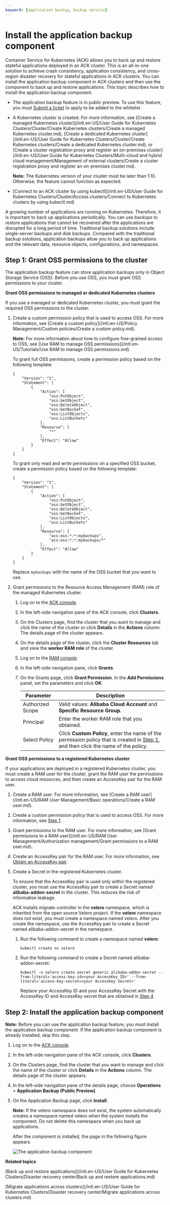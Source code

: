 ```yaml
---
keyword: [application backup, backup service]
---
```


# Install the application backup component

Container Service for Kubernetes \(ACK\) allows you to back up and restore stateful applications deployed in an ACK cluster. This is an all-in-one solution to achieve crash consistency, application consistency, and cross-region disaster recovery for stateful applications in ACK clusters. You can install the application backup component in ACK clusters and then use the component to back up and restore applications. This topic describes how to install the application backup component.

-   The application backup feature is in public preview. To use this feature, you must [Submit a ticket](https://workorder-intl.console.aliyun.com/console.htm) to apply to be added to the whitelist.
-   A Kubernetes cluster is created. For more information, see [Create a managed Kubernetes cluster](/intl.en-US/User Guide for Kubernetes Clusters/Cluster/Create Kubernetes clusters/Create a managed Kubernetes cluster.md), [Create a dedicated Kubernetes cluster](/intl.en-US/User Guide for Kubernetes Clusters/Cluster/Create Kubernetes clusters/Create a dedicated Kubernetes cluster.md), or [Create a cluster registration proxy and register an on-premises cluster](/intl.en-US/User Guide for Kubernetes Clusters/Multi-cloud and hybrid cloud management/Management of external clusters/Create a cluster registration proxy and register an on-premises cluster.md).

    **Note:** The Kubernetes version of your cluster must be later than 1.10. Otherwise, the feature cannot function as expected.

-   [Connect to an ACK cluster by using kubectl](/intl.en-US/User Guide for Kubernetes Clusters/Cluster/Access clusters/Connect to Kubernetes clusters by using kubectl.md)

A growing number of applications are running on Kubernetes. Therefore, it is important to back up applications periodically. You can use backups to restore applications that cannot be recovered after the applications are disrupted for a long period of time. Traditional backup solutions include single-server backups and disk backups. Compared with the traditional backup solutions, application backups allow you to back up applications and the relevant data, resource objects, configurations, and namespaces.

## Step 1: Grant OSS permissions to the cluster

The application backup feature can store application backups only in Object Storage Service \(OSS\). Before you use OSS, you must grant OSS permissions to your cluster.

**Grant OSS permissions to managed or dedicated Kubernetes clusters**

If you use a managed or dedicated Kubernetes cluster, you must grant the required OSS permissions to the cluster.

1.  Create a custom permission policy that is used to access OSS. For more information, see [Create a custom policy](/intl.en-US/Policy Management/Custom policies/Create a custom policy.md).

    **Note:** For more information about how to configure fine-grained access to OSS, see [Use RAM to manage OSS permissions](/intl.en-US/Tutorials/Use RAM to manage OSS permissions.md).

    To grant full OSS permissions, create a permission policy based on the following template:

    ```
    {
        "Version": "1",
        "Statement": [
            {
                "Action": [
                    "oss:PutObject",
                    "oss:GetObject",
                    "oss:DeleteObject",
                    "oss:GetBucket",
                    "oss:ListObjects",
                    "oss:ListBuckets"
                ],
                "Resource": [
                    "*"
                ],
                "Effect": "Allow"
            }
        ]
    }
    ```

    To grant only read and write permissions on a specified OSS bucket, create a permission policy based on the following template:

    ```
    {
        "Version": "1",
        "Statement": [
            {
                "Action": [
                    "oss:PutObject",
                    "oss:GetObject",
                    "oss:DeleteObject",
                    "oss:GetBucket",
                    "oss:ListObjects",
                    "oss:ListBuckets"
                ],
                "Resource": [
                    "acs:oss:*:*:mybackups",
                    "acs:oss:*:*:mybackups/*"
                ],
                "Effect": "Allow"
            }
        ]
    }
    ```

    Replace `mybackups` with the name of the OSS bucket that you want to use.

2.  Grant permissions to the Resource Access Management \(RAM\) role of the managed Kubernetes cluster.

    1.  Log on to the [ACK console](https://cs.console.aliyun.com).

    2.  In the left-side navigation pane of the ACK console, click **Clusters**.

    3.  On the Clusters page, find the cluster that you want to manage and click the name of the cluster or click **Details** in the **Actions** column. The details page of the cluster appears.

    4.  On the details page of the cluster, click the **Cluster Resources** tab and view the **worker RAM role** of the cluster.

    5.  Log on to the [RAM console](https://ram.console.aliyun.com/).

    6.  In the left-side navigation pane, click **Grants**.

    7.  On the Grants page, click **Grant Permission**. In the **Add Permissions** panel, set the parameters and click **OK**.

        |Parameter|Description|
        |---------|-----------|
        |Authorized Scope|Valid values: **Alibaba Cloud Account** and **Specific Resource Group**.|
        |Principal|Enter the worker RAM role that you obtained.|
        |Select Policy|Click **Custom Policy**, enter the name of the permission policy that is created in [Step 1](#step_2re_95z_jqb), and then click the name of the policy.|


**Grant OSS permissions to a registered Kubernetes cluster**

If your applications are deployed in a registered Kubernetes cluster, you must create a RAM user for the cluster, grant the RAM user the permissions to access cloud resources, and then create an AccessKey pair for the RAM user.

1.  Create a RAM user. For more information, see [Create a RAM user](/intl.en-US/RAM User Management/Basic operations/Create a RAM user.md).

2.  Create a custom permission policy that is used to access OSS. For more information, see [Step 1](#step_2re_95z_jqb).

3.  Grant permissions to the RAM user. For more information, see [Grant permissions to a RAM user](/intl.en-US/RAM User Management/Authorization management/Grant permissions to a RAM user.md).

4.  Create an AccessKey pair for the RAM user. For more information, see [Obtain an AccessKey pair]().

5.  Create a Secret in the registered Kubernetes cluster.

    To ensure that the AccessKey pair is used only within the registered cluster, you must use the AccessKey pair to create a Secret named **alibaba-addon-secret** in the cluster. This reduces the risk of information leakage.

    ACK installs migrate-controller in the **velero** namespace, which is inherited from the open source Velero project. If the **velero** namespace does not exist, you must create a namespace named velero. After you create the namespace, use the AccessKey pair to create a Secret named alibaba-addon-secret in the namespace.

    1.  Run the following command to create a namespace named **velero**:

        ```
        kubectl create ns velero
        ```

    2.  Run the following command to create a Secret named alibaba-addon-secret:

        ```
        kubectl -n velero create secret generic alibaba-addon-secret --from-literal='access-key-id=<your AccessKey ID>' --from-literal='access-key-secret=<your AccessKey Secret>'
        ```

        Replace your AccessKey ID and your AccessKey Secret with the AccessKey ID and AccessKey secret that are obtained in [Step 4](#step_zjj_ovc_n96).


## Step 2: Install the application backup component

**Note:** Before you can use the application backup feature, you must install the application backup component. If the application backup component is already installed, skip this step.

1.  Log on to the [ACK console](https://cs.console.aliyun.com).

2.  In the left-side navigation pane of the ACK console, click **Clusters**.

3.  On the Clusters page, find the cluster that you want to manage and click the name of the cluster or click **Details** in the **Actions** column. The details page of the cluster appears.

4.  In the left-side navigation pane of the details page, choose **Operations** \> **Application Backup \(Public Preview\)**.

5.  On the Application Backup page, click **Install**.

    **Note:** If the velero namespace does not exist, the system automatically creates a namespace named velero when the system installs the component. Do not delete this namespace when you back up applications.

    After the component is installed, the page in the following figure appears.

    ![The application backup component](https://static-aliyun-doc.oss-accelerate.aliyuncs.com/assets/img/en-US/2337284161/p214169.png)


**Related topics**  


[Back up and restore applications](/intl.en-US/User Guide for Kubernetes Clusters/Disaster recovery center/Back up and restore applications.md)

[Migrate applications across clusters](/intl.en-US/User Guide for Kubernetes Clusters/Disaster recovery center/Migrate applications across clusters.md)

